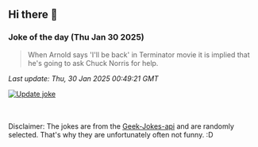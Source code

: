 ## Hi there 👋

### Joke of the day (Thu Jan 30 2025)
<!-- joke -->
>When Arnold says 'I'll be back' in Terminator movie it is implied that he's going to ask Chuck Norris for help.
<!-- /joke -->

*Last update: Thu, 30 Jan 2025 00:49:21 GMT*

[![Update joke](https://github.com/nclskfm/nclskfm/actions/workflows/joke.yml/badge.svg)](https://github.com/nclskfm/nclskfm/actions/workflows/joke.yml)

<br><br>
Disclaimer: The jokes are from the [Geek-Jokes-api](https://github.com/sameerkumar18/geek-joke-api) and are randomly selected. That's why they are unfortunately often not funny. :D
